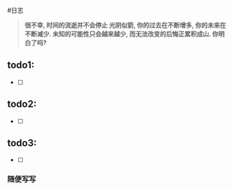 #日志

> **很不幸, 时间的流逝并不会停止
> 光阴似箭, 你的过去在不断增多, 你的未来在不断减少.
> 未知的可能性只会越来越少, 而无法改变的后悔正累积成山.
> 你明白了吗?**

## todo1: 

- [ ] 

## todo2: 

- [ ] 

## todo3: 

- [ ] 

### 随便写写
> 
> 
> 
> 
> 